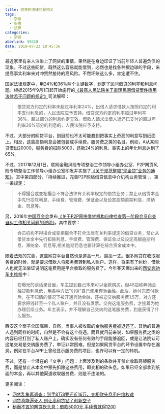 ```yaml
---
title: 网贷的法律问题相关
tags:
  - 杂谈
  - 折腾
  - 法律
categories:
  - 杂谈
abbrlink: 59410
date: 2019-07-23 10:45:36
---
```


最近家里有亲人沾染上了网贷的事情，果然是在身边印证了当前年轻人普遍负债的现象。不过这些网贷，既然这么容易就能借到，必然也是找各种擦边球的手段，来提高事实利率来对冲贸然接待的高风险。不然坏账这么多，肯定遭不住。

国家法律规定中，用24%和36%两个关键数字，划定了民间借贷的利率和利息问题。根据2015年9月1日起开始施行的[《最高人民法院关于审理民间借贷案件适用法律若干问题的规定》](http://www.court.gov.cn/zixun-xiangqing-15146.html)司法解释：

> 借贷双方约定的利率未超过年利率24%，出借人请求借款人按照约定的利率支付利息的，人民法院应予支持。借贷双方约定的利率超过年利率36%，超过部分的利息约定无效。借款人请求出借人返还已支付的超过年利率36%部分的利息的，人民法院应予支持。

不过，大部分的网贷平台，到目前也不太可能蠢到把事实上奇高的利息写到纸面上。相反，这些高额利息会被包装成手续费，服务费之类的名目。例如，A从某网贷借出20000，服务费的扣除5000，还款24%的利息，事实上的年化利息达到了65%。

不过，2017年12月1日，联网金融风险专项整治工作领导小组办公室、P2P网贷风险专项整治工作领导小组办公室印发并实施了[《关于规范整顿“现金贷”业务的通知》](https://baike.baidu.com/reference/22239759/03b2NZyCEsP_dOZTcSiWZzbIqKCEX5Jkhu_NEfYrze1dX3L8gwUgF-RR2YdZ3JkukrTyhnRcopyqhCwMTq-ZXLwvRvf5JfFruU3UUyQJZAPf-HcXIH-C1XjNuntz)。其中第四部分，「持续推进，完善P2P网络借贷信息中介机构业务管理
」，第一条规定：

> 不得撮合或变相撮合不符合法律有关利率规定的借贷业务；禁止从借贷本金中先行扣除利息、手续费、管理费、保证金以及设定高额逾期利息、滞纳金、罚息等。

另，2018年[中国互金会](https://baike.baidu.com/item/%E4%B8%AD%E5%9B%BD%E4%BA%92%E8%81%94%E7%BD%91%E9%87%91%E8%9E%8D%E5%8D%8F%E4%BC%9A)发布[《关于P2P网络借贷机构自律检查第一阶段会员自查自纠工作相关问题的说明》](http://finance.sina.com.cn/money/bank/hykx/2018-09-04/doc-ihiqtcan7041142.shtml)，其中要求：

> 会员机构不得撮合或变相撮合不符合法律有关利率规定的借贷业务，禁止从借贷本金中先行扣除利息、手续费、管理费、保证金以及设定高额逾期利息、滞纳金、罚息等,相关逾期罚息也要计算在综合资金成本中。

随着法规的完善，这些网贷平台自然也是道高一尺，魔高一丈。很多网贷在收取服务费的时候，就是要求借款人将服务费转到私人账户。这样，将来有了纠纷，借款人也就无法举证说明这笔费用是平台收取的服务费了。今年春天爆出来的[西安奔驰车主维权](https://zh.wikipedia.org/zh-hans/%E8%A5%BF%E5%AE%89%E5%A5%94%E9%A9%B0%E6%96%B0%E8%BD%A6%E6%BC%8F%E6%B2%B9%E7%BB%B4%E6%9D%83%E4%BA%8B%E4%BB%B6)中：

> 在曝光的谈话录音里，车主提到自己本来可以全款购买，但4S店称奔驰金融贷款利息低，用各种方法“引诱”自己使用奔驰金融。此后，她付完首付款后，在不知情的情况下被开通奔驰金融，还被迫交纳服务费1.5万，对方还要求把钱转至一个私人账户，并且没有发票。交完这笔服务费，才接着为她办理后续业务。车主表示，并不理解自己交纳的这笔服务费，到底获得了什么服务。

西安这个案子全国瞩目，自然，当事人被收取的[金融服务费被退还了](http://www.nbd.com.cn/articles/2019-06-13/1342626.html)。其他的普通人遇到同样的时间，自然是不会有这个待遇。而且就目前来说，如果服务费之类的内容已经打到了私人账户上，确实没有任何有效的手段能够追回，或是让法院认可这笔交易是交纳服务费了，举证非常困难。但是如果网贷平台的环节设置中存在漏洞，例如在平台APP上曾经显示服务费的项目，也许可以有一定的转机。

不过，还有一个潜在的「文字」问题：上面涉及到的条款并非禁止收取高额服务费，而是禁止从本金中预先扣除这些费用，即变相的砍头息。如果已经全部拿到纸面的本金，再以其他渠道收取服务费，则是不违法的。

更多阅读：

- [网贷乱象再调查：到手8万8要还近16万，变相砍头息用户维权难](https://www.weibo.com/ttarticle/p/show?id=2309404370716387587185&mod=zwenzhang)
- [网贷真能逼死人 别让高利贷钻了创新空子](http://www.xinhuanet.com/local/2018-02/28/c_1122467345.htm)
- [秘而不宣的网贷砍头息：借款5000元 手续费就得1200](http://finance.sina.com.cn/chanjing/cyxw/2018-03-14/doc-ifysftkm3469332.shtml)
